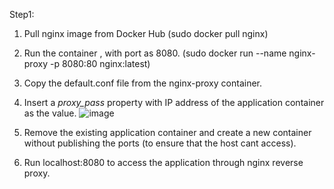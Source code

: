 Step1:
1. Pull nginx image from Docker Hub (sudo docker pull nginx)

2. Run the container , with port as 8080. (sudo docker run --name nginx-proxy -p 8080:80 nginx:latest)

3. Copy the default.conf file from the nginx-proxy container.

4.  Insert a *proxy_pass* property with IP address of the application container as the value.
![image](https://user-images.githubusercontent.com/106901908/229303308-7d614f73-6211-4b02-864a-73c8f5f2bb1e.png)
 
5. Remove the existing application container and create a new container without publishing the ports (to ensure that the host cant access).

6. Run localhost:8080 to access the application through nginx reverse proxy.
